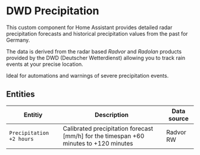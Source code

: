 # DWD Precipitation

This custom component for Home Assistant provides detailed radar precipitation forecasts and historical precipitation values from the past for Germany.


The data is derived from the radar based *Radvor* and *Radolan* products provided by the DWD (Deutscher Wetterdienst) allowing you to track rain events at your precise location. 

Ideal for automations and warnings of severe precipitation events.

## Entities

Entitiy | Description | Data source |
| ---- | ---- | ---- |
| `Precipitation +2 hours`| Calibrated precipitation forecast [mm/h] for the timespan +60 minutes to +120 minutes | Radvor RW |


